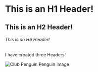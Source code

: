 # This is an H1 Header!
## This is an H2 Header!
###### This is an H6 Header!

I have created three Headers!

![Club Penguin Penguin Image](https://static.wikia.nocookie.net/club-penguin-rewritten/images/b/b1/Black_PC.png/revision/latest?cb=20170724224805)
